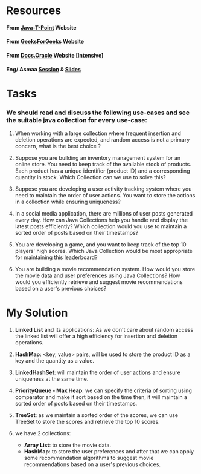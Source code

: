 # Resources

#### From [Java-T-Point](https://www.javatpoint.com/collections-in-java) Website
#### From [GeeksForGeeks](https://www.geeksforgeeks.org/collections-in-java-2/) Website
#### From [Docs.Oracle](https://docs.oracle.com/javase/8/docs/technotes/guides/collections/overview.html) Website [Intensive]
#### Eng/ Asmaa [Session](https://drive.google.com/file/d/1eJQr-JnOhET2pmU21lBQOhprVoyeFAEk/view?usp=drive_link) & [Slides](https://drive.google.com/file/d/1isDEwreoOhZyt8dvd4ew8IrAKKNTtlM0/view?usp=drive_link)


# Tasks

### We should read and discuss the following use-cases and see the suitable java collection for every use-case:


1. When working with a large collection where frequent insertion and deletion operations are expected, and random access is not a primary concern, what is the best choice ?


2. Suppose you are building an inventory management system for an online store. You need to keep track of the available stock of products. Each product has a unique identifier (product ID) and a corresponding quantity in stock. Which Collection can we use to solve this?


3. Suppose you are developing a user activity tracking system where you need to maintain the order of user actions. You want to store the actions in a collection while ensuring uniqueness?


4. In a social media application, there are millions of user posts generated every day. How can Java Collections help you handle and display the latest posts efficiently? Which collection would you use to maintain a sorted order of posts based on their timestamps?


5. You are developing a game, and you want to keep track of the top 10 players' high scores. Which Java Collection would be most appropriate for maintaining this leaderboard?


6. You are building a movie recommendation system. How would you store the movie data and user preferences using Java Collections? How would you efficiently retrieve and suggest movie recommendations based on a user's previous choices?


# My Solution

1. **Linked List** and its applications: As we don't care about random access the linked list will offer a high efficiency for insertion and deletion operations.


2. **HashMap**: <key, value> pairs, will be used to store the product ID as a key and the quantity as a value.


3. **LinkedHashSet**: will maintain the order of user actions and ensure uniqueness at the same time.


4. **PriorityQueue - Max Heap**: we can specify the criteria of sorting using comparator and make it sort based on the time then, it will maintain a sorted order of posts based on their timestamps.


5. **TreeSet**: as we maintain a sorted order of the scores, we can use TreeSet to store the scores and retrieve the top 10 scores.


6. we have 2 collections:
   - **Array List**: to store the movie data.
   - **HashMap**: to store the user preferences and after that we can apply some recommendation algorithms to suggest movie recommendations based on a user's previous choices.
